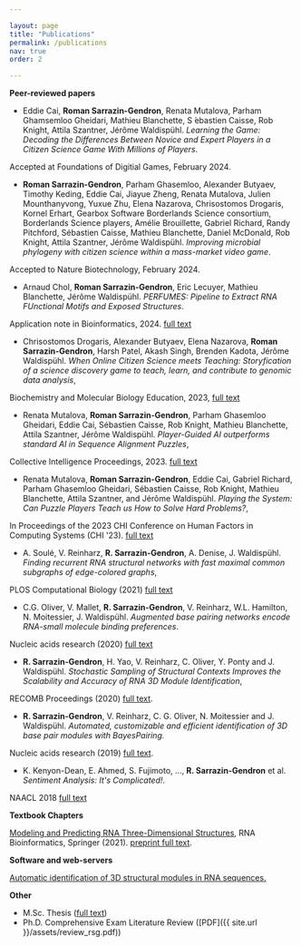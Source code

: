 ```yaml
---

layout: page
title: "Publications"
permalink: /publications
nav: true
order: 2

---
```

**Peer-reviewed papers**

* Eddie Cai, **Roman Sarrazin-Gendron**, Renata Mutalova, Parham Ghamsemloo Gheidari, Mathieu Blanchette, S ́ebastien Caisse, Rob Knight, Attila Szantner, Jérôme Waldispühl. *Learning the Game: Decoding the Differences Between Novice and Expert Players in a Citizen Science Game With Millions of Players*. 

Accepted at Foundations of Digitial Games, February 2024.

* **Roman Sarrazin-Gendron**, Parham Ghasemloo, Alexander Butyaev, Timothy Keding, Eddie Cai, Jiayue Zheng, Renata Mutalova, Julien Mounthanyvong, Yuxue Zhu, Elena Nazarova, Chrisostomos Drogaris, Kornel Erhart, Gearbox Software Borderlands Science consortium, Borderlands Science players, Amélie Brouillette, Gabriel Richard, Randy Pitchford, Sébastien Caisse, Mathieu Blanchette, Daniel McDonald, Rob Knight, Attila Szantner, Jérôme Waldispühl. *Improving microbial phylogeny with citizen science within a mass-market video game*. 

Accepted to Nature Biotechnology, February 2024.

* Arnaud Chol, **Roman Sarrazin-Gendron**, Eric Lecuyer, Mathieu Blanchette, Jérôme Waldispühl. *PERFUMES: Pipeline to Extract RNA FUnctional Motifs and Exposed Structures*.

Application note in Bioinformatics, 2024. [full text](https://doi.org/10.1093/bioinformatics/btae056)

* Chrisostomos Drogaris, Alexander Butyaev, Elena Nazarova, **Roman Sarrazin-Gendron**, Harsh Patel, Akash Singh, Brenden Kadota, Jérôme Waldispühl. *When Online Citizen Science meets Teaching: Storyfication of a science discovery game to teach, learn, and contribute to genomic data analysis*,

Biochemistry and Molecular Biology Education, 2023, [full text](https://doi.org/10.1002/bmb.21796)

* Renata Mutalova, **Roman Sarrazin-Gendron**, Parham  Ghasemloo Gheidari, Eddie Cai, Sébastien Caisse, Rob Knight, Mathieu Blanchette, Attila Szantner, Jérôme Waldispühl. *Player-Guided AI outperforms standard AI in Sequence Alignment Puzzles*, 

Collective Intelligence Proceedings, 2023. [full text]( https://doi.org/10.1145/3582269.3615597)

* Renata Mutalova, **Roman Sarrazin-Gendron**, Eddie Cai, Gabriel Richard, Parham Ghasemloo Gheidari, Sébastien Caisse, Rob Knight, Mathieu Blanchette, Attila Szantner, and Jérôme Waldispühl. *Playing the System: Can Puzzle Players Teach us How to Solve Hard Problems?*, 

In Proceedings of the 2023 CHI Conference on Human Factors in Computing Systems (CHI '23). [full text](https://doi.org/10.1145/3544548.3581375)

* A. Soulé, V. Reinharz, **R. Sarrazin-Gendron**, A. Denise, J. Waldispühl. *Finding recurrent RNA structural networks with fast maximal common subgraphs of edge-colored graphs*, 

PLOS Computational Biology (2021) [full text](https://doi.org/10.1371/journal.pcbi.1008990)

* C.G. Oliver, V. Mallet, **R. Sarrazin-Gendron**, V. Reinharz, W.L. Hamilton, N. Moitessier, J. Waldispühl. *Augmented base pairing networks encode RNA-small molecule binding preferences*. 

Nucleic acids research (2020) [full text](https://doi.org/10.1093/nar/gkaa583)

* **R. Sarrazin-Gendron**, H. Yao, V. Reinharz, C. Oliver, Y. Ponty and J. Waldispühl. *Stochastic Sampling of Structural Contexts Improves the Scalability and Accuracy of RNA 3D Module Identification*, 

RECOMB Proceedings (2020) [full text](https://hal.inria.fr/hal-02354733/file/BayesPairing2_recomb_submitted.pdf).

* **R. Sarrazin-Gendron**, V. Reinharz, C. G. Oliver, N. Moitessier and J. Waldispühl. *Automated, customizable and efficient identification of 3D base pair modules with BayesPairing.* 

Nucleic acids research (2019) [full text](https://academic.oup.com/nar/article/47/7/3321/5369007).  

* K. Kenyon-Dean, E. Ahmed, S. Fujimoto, ..., **R. Sarrazin-Gendron** et al. *Sentiment Analysis: It's Complicated!*. 

NAACL 2018 [full text](https://www.aclweb.org/anthology/N18-1171.pdf)


**Textbook Chapters**

[Modeling and Predicting RNA Three-Dimensional Structures](https://academic.oup.com/nar/article/47/7/3321/5369007), RNA Bioinformatics, Springer (2021). [preprint full text](https://dx.doi.org/10.1007/978-1-0716-1307-8_2).


**Software and web-servers**

[Automatic identification of 3D structural modules in RNA sequences.](http://bayespairing.cs.mcgill.ca/)  


**Other**
* M.Sc. Thesis ([full text](https://oatd.org/oatd/record?record=oai\:digitool.library.mcgill.ca\:163695))
* Ph.D. Comprehensive Exam Literature Review ([PDF]({{ site.url }}/assets/review_rsg.pdf))